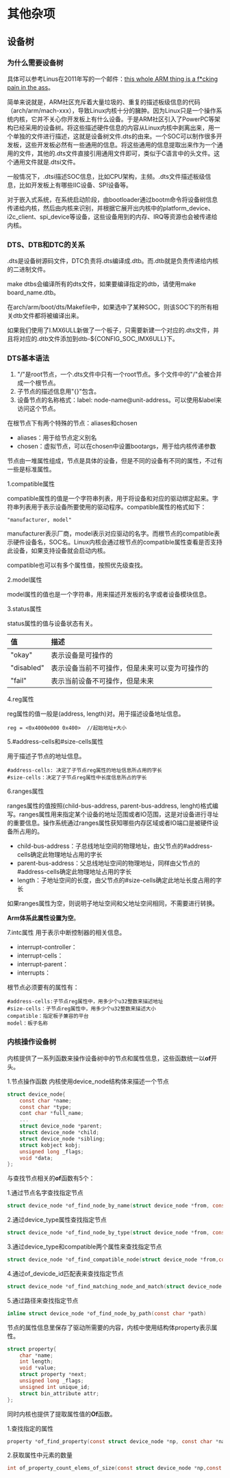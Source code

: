 # 其他杂项

## 设备树

### 为什么需要设备树

具体可以参考Linus在2011年写的一个邮件：[this whole ARM thing is a f*cking pain in the ass](https://lkml.org/lkml/2011/3/17/492)。

简单来说就是，ARM社区充斥着大量垃圾的、重复的描述板级信息的代码（arch/arm/mach-xxx），导致Linux内核十分的臃肿。因为Linux只是一个操作系统内核，它并不关心你开发板上有什么设备。于是ARM社区引入了PowerPC等架构已经采用的设备树。将这些描述硬件信息的内容从Linux内核中剥离出来，用一个单独的文件进行描述，这就是设备树文件.dts的由来。一个SOC可以制作很多开发板，这些开发板必然有一些通用的信息。将这些通用的信息提取出来作为一个通用的文件，其他的.dts文件直接引用通用文件即可，类似于C语言中的头文件。这个通用文件就是.dtsi文件。

一般情况下，.dtsi描述SOC信息，比如CPU架构，主频。.dts文件描述板级信息，比如开发板上有哪些IIC设备、SPI设备等。

对于嵌入式系统，在系统启动阶段，由bootloader通过bootm命令将设备树信息传递给内核，然后由内核来识别，并根据它展开出内核中的platform_device、i2c_client、spi_device等设备，这些设备用到的内存、IRQ等资源也会被传递给内核。


### DTS、DTB和DTC的关系

.dts是设备树源码文件，DTC负责将.dts编译成.dtb。而.dtb就是负责传递给内核的二进制文件。

make dtbs会编译所有的dts文件，如果要编译指定的dtb，请使用make board_name.dtb。

在arch/arm/boot/dts/Makefile中，如果选中了某种SOC，则该SOC下的所有相关dtb文件都将被编译出来。

如果我们使用了I.MX6ULL新做了一个板子，只需要新建一个对应的.dts文件，并且将对应的.dtb文件添加到dtb-${CONFIG_SOC_IMX6ULL}下。

### DTS基本语法

1. "/"是root节点，一个.dts文件中只有一个root节点。多个文件中的"/"会被合并成一个根节点。
2. 子节点的描述信息用"{}"包含。
3. 设备节点的名称格式：label: node-name@unit-address。可以使用&label来访问这个节点。

在根节点下有两个特殊的节点：aliases和chosen

- aliases：用于给节点定义别名
- chosen：虚拟节点，可以在chosen中设置bootargs，用于给内核传递参数

节点由一堆属性组成，节点是具体的设备，但是不同的设备有不同的属性，不过有一些是标准属性。

1.compatible属性

compatible属性的值是一个字符串列表，用于将设备和对应的驱动绑定起来。字符串列表用于表示设备所要使用的驱动程序。compatible属性的格式如下：

```
"manufacturer, model"
```

manufacturer表示厂商，model表示对应驱动的名字。而根节点的compatible表示硬件设备名，SOC名。Linux内核会通过根节点的compatible属性查看是否支持此设备，如果支持设备就会启动内核。

compatible也可以有多个属性值，按照优先级查找。

2.model属性

model属性的值也是一个字符串，用来描述开发板的名字或者设备模块信息。

3.status属性

status属性的值与设备状态有关。

| 值      | 描述 |
| :--- | :--- |
| "okay"      | 表示设备是可操作的       |
| "disabled"   | 表示设备当前不可操作，但是未来可以变为可操作的        |
| "fail"  | 表示当前设备不可操作，但是未来

4.reg属性

reg属性的值一般是(address, length)对。用于描述设备地址信息。

```
reg = <0x4000e000 0x400>  //起始地址+大小
```

5.#address-cells和#size-cells属性

用于描述子节点的地址信息。

```
#address-cells: 决定了子节点reg属性的地址信息所占用的字长
#size-cells：决定了子节点reg属性中长度信息所占的字长
```

6.ranges属性

ranges属性的值按照(child-bus-address, parent-bus-address, lenght)格式编写。ranges属性用来指定某个设备的地址范围或者IO范围，这是对设备进行寻址的重要信息。操作系统通过ranges属性获知哪些内存区域或者IO端口是被硬件设备所占用的。

- child-bus-address：子总线地址空间的物理地址，由父节点的#address-cells确定此物理地址占用的字长
- parent-bus-address：父总线地址空间的物理地址，同样由父节点的#address-cells确定此物理地址占用的字长
- length：子地址空间的长度，由父节点的#size-cells确定此地址长度占用的字长

如果ranges属性为空，则说明子地址空间和父地址空间相同，不需要进行转换。

**Arm体系此属性设置为空**。

7.intc属性
用于表示中断控制器的相关信息。

- interrupt-controller：
- interrupt-cells：
- interrupt-parent：
- interrupts：

根节点必须要有的属性有：

```
#address-cells:子节点reg属性中，用多少个u32整数来描述地址
#size-cells：子节点reg属性中，用多少个u32整数来描述大小
compatible：指定板子兼容的平台
model：板子名称
```

### 内核操作设备树

内核提供了一系列函数来操作设备树中的节点和属性信息，这些函数统一以**of**开头。

1.节点操作函数
内核使用device_node结构体来描述一个节点
```C
struct device_node{
    const char *name;
    const char *type;
    cont char *full_name;
    ...
    struct device_node *parent;
    struct device_node *child;
    struct device_node *sibling;
    struct kobject kobj;
    unsigned long _flags;
    void *data;
};
```
与查找节点相关的**of**函数有5个：

1.通过节点名字查找指定节点

```C
struct device_node *of_find_node_by_name(struct device_node *from, const char *name);
```

2.通过device_type属性查找指定节点

```C
struct device_node *of_find_node_by_type(struct device_node *from, const char *type)
```

3.通过device_type和compatible两个属性来查找指定节点

```C
struct device_node *of_find_compatible_node(struct device_node *from,const char *type, const char *compatible)
```

4.通过of_devicde_id匹配表来查找指定节点

```C
struct device_node *of_find_matching_node_and_match(struct device_node *from,const struct of_device_id *matches,const struct of_device_id **match)
```

5.通过路径来查找指定节点

```C
inline struct device_node *of_find_node_by_path(const char *path)
```

节点的属性信息里保存了驱动所需要的内容，内核中使用结构体property表示属性。

```C
struct property{
    char *name;
    int length;
    void *value;
    struct property *next;
    unsigned long _flags;
    unsigned int unique_id;
    struct bin_attribute attr;
};
```

同时内核也提供了提取属性值的**Of**函数。

1.查找指定的属性

```C
property *of_find_property(const struct device_node *np, const char *name, int *lenp)
```

2.获取属性中元素的数量

```C
int of_property_count_elems_of_size(const struct device_node *np,const char *propname,int elem_size)
```





